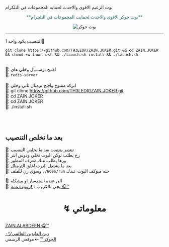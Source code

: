 ﻿بوت الزعيم الاقوى والاحدث لحمايه المجموعات في التلكرام

 <p align="center" style="color: #14635c;" > **بوت جوكر الاقوى والاحدث لحمايت المجموعات في التلجرام**

<p align="center"><img src="جوكر.pna" alt="بوت جوكر" title="بوت جوكر">

***

  
 التنصيب بكود واحد 1💯
 
 `git clone https://github.com/TH3LEDR/ZAIN.JOKER.git && cd ZAIN.JOKER && chmod +x launch.sh && ./launch.sh install && ./launch.sh`
 
<br>💢¦ افتـح ترمنـــأل وخلي هاي
<br>💢¦ `redis-server`<br>
<br>💢¦ اتركه مفتوح وافتح ترمنال ثاني وخلي
<br>💢¦ git clone https://github.com/TH3LEDR/ZAIN.JOKER.git
<br>💢¦ cd ZAIN.JOKER
<br>💢¦ cd ZAIN.JOKER
<br>💢¦ ./install.sh
<br><br>     





<br>

## بعد ما تخلص التنصيب 


💢¦ تنتضر يتنصب بعد ما يخلص التنصيب
<br>💢¦ رح يطلب توكن البوت تخلي ودوس انتر
<br>💢¦ ورها يطلب منك معرف المطور
<br>💢¦ بعد ما يشتغل البوت اغلق الترمنال
<br>💢¦ وسوي رن للملف `./BOSS/run` حته ميوكف البوت عندك

💢¦ الي عنده استفسار او مشكله <br>
💢¦  يجي بالكروب : [كروب دعــم 🎧™](https://telegram.me/lljokerll)<br>


# <p align="center"> ↯ معلوماتي 

  [ZAIN.ALABDEEN 🎧™](https://telegram.me/TH3LEDR) <br>
  [٠ツزين العابدين العالمي](https://telegram.me/AL_RAKN) <br>
  [الجوكر ™](https://telegram.me/llJOKERll) ↜ موقعي الرسمي 
